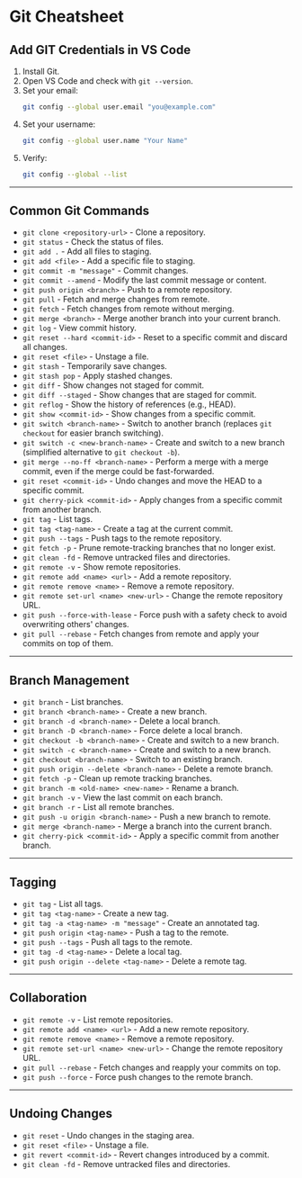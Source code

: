 # Git Cheatsheet

## Add GIT Credentials in VS Code
1. Install Git.
2. Open VS Code and check with `git --version`.
3. Set your email:
    ```bash
    git config --global user.email "you@example.com"
    ```
4. Set your username:
    ```bash
    git config --global user.name "Your Name"
    ```
5. Verify:
    ```bash
    git config --global --list
    ```

---

## Common Git Commands

- `git clone <repository-url>` - Clone a repository.
- `git status` - Check the status of files.
- `git add .` - Add all files to staging.
- `git add <file>` - Add a specific file to staging.
- `git commit -m "message"` - Commit changes.
- `git commit --amend` - Modify the last commit message or content.
- `git push origin <branch>` - Push to a remote repository.
- `git pull` - Fetch and merge changes from remote.
- `git fetch` - Fetch changes from remote without merging.
- `git merge <branch>` - Merge another branch into your current branch.
- `git log` - View commit history.
- `git reset --hard <commit-id>` - Reset to a specific commit and discard all changes.
- `git reset <file>` - Unstage a file.
- `git stash` - Temporarily save changes.
- `git stash pop` - Apply stashed changes.
- `git diff` - Show changes not staged for commit.
- `git diff --staged` - Show changes that are staged for commit.
- `git reflog` - Show the history of references (e.g., HEAD).
- `git show <commit-id>` - Show changes from a specific commit.
- `git switch <branch-name>` - Switch to another branch (replaces `git checkout` for easier branch switching).
- `git switch -c <new-branch-name>` - Create and switch to a new branch (simplified alternative to `git checkout -b`).
- `git merge --no-ff <branch-name>` - Perform a merge with a merge commit, even if the merge could be fast-forwarded.
- `git reset <commit-id>` - Undo changes and move the HEAD to a specific commit.
- `git cherry-pick <commit-id>` - Apply changes from a specific commit from another branch.
- `git tag` - List tags.
- `git tag <tag-name>` - Create a tag at the current commit.
- `git push --tags` - Push tags to the remote repository.
- `git fetch -p` - Prune remote-tracking branches that no longer exist.
- `git clean -fd` - Remove untracked files and directories.
- `git remote -v` - Show remote repositories.
- `git remote add <name> <url>` - Add a remote repository.
- `git remote remove <name>` - Remove a remote repository.
- `git remote set-url <name> <new-url>` - Change the remote repository URL.
- `git push --force-with-lease` - Force push with a safety check to avoid overwriting others' changes.
- `git pull --rebase` - Fetch changes from remote and apply your commits on top of them.

---

## Branch Management

- `git branch` - List branches.
- `git branch <branch-name>` - Create a new branch.
- `git branch -d <branch-name>` - Delete a local branch.
- `git branch -D <branch-name>` - Force delete a local branch.
- `git checkout -b <branch-name>` - Create and switch to a new branch.
- `git switch -c <branch-name>` - Create and switch to a new branch.
- `git checkout <branch-name>` - Switch to an existing branch.
- `git push origin --delete <branch-name>` - Delete a remote branch.
- `git fetch -p` - Clean up remote tracking branches.
- `git branch -m <old-name> <new-name>` - Rename a branch.
- `git branch -v` - View the last commit on each branch.
- `git branch -r` - List all remote branches.
- `git push -u origin <branch-name>` - Push a new branch to remote.
- `git merge <branch-name>` - Merge a branch into the current branch.
- `git cherry-pick <commit-id>` - Apply a specific commit from another branch.

---

## Tagging

- `git tag` - List all tags.
- `git tag <tag-name>` - Create a new tag.
- `git tag -a <tag-name> -m "message"` - Create an annotated tag.
- `git push origin <tag-name>` - Push a tag to the remote.
- `git push --tags` - Push all tags to the remote.
- `git tag -d <tag-name>` - Delete a local tag.
- `git push origin --delete <tag-name>` - Delete a remote tag.

---

## Collaboration

- `git remote -v` - List remote repositories.
- `git remote add <name> <url>` - Add a new remote repository.
- `git remote remove <name>` - Remove a remote repository.
- `git remote set-url <name> <new-url>` - Change the remote repository URL.
- `git pull --rebase` - Fetch changes and reapply your commits on top.
- `git push --force` - Force push changes to the remote branch.

---

## Undoing Changes

- `git reset` - Undo changes in the staging area.
- `git reset <file>` - Unstage a file.
- `git revert <commit-id>` - Revert changes introduced by a commit.
- `git clean -fd` - Remove untracked files and directories.
